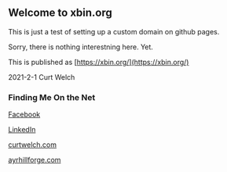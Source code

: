 ## Welcome to xbin.org

This is just a test of setting up a custom domain on github pages.

Sorry, there is nothing interestning here.  Yet.

This is published as [https://xbin.org/](https://xbin.org/)

2021-2-1 Curt Welch

### Finding Me On the Net

[Facebook](https://facebook.com/curtwelch)

[LinkedIn](https://www.linkedin.com/in/curt-welch-5237671b/)

[curtwelch.com](http://curtwelch.com/)

[ayrhillforge.com](http://ayrhillforge.com/)
